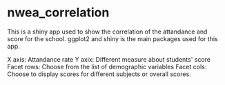 nwea_correlation
================
This is a shiny app used to show the correlation of the attandance and score for the school. ggplot2 and shiny is the main packages used for this app.

X axis: Attandance rate
Y axix: Different measure about students' score
Facet rows: Choose from the list of demographic variables
Facet cols: Choose to display scores for different subjects or overall scores. 
